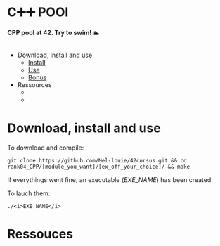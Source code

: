 # C➕➕ POOl

<b>CPP pool at 42. Try to swim! 🏊</b>


<img src=""
     alt="">

- Download, install and use
	- <a href="#instal">Install</a>
	- <a href="#play">Use</a>
	- <a href="#bonus">Bonus</a>
- Ressources
	- <a href="#"></a>
	- <a href="#"></a>


# Download, install and use

<div id=instal></div></a>To download and compile:

```git clone https://github.com/Mel-louie/42cursus.git && cd rank04_CPP/[module_you_want]/[ex_off_your_choice]/ && make```

If everythings went fine, an executable (<i>EXE_NAME</i>) has been created.

<div id=play></div>To lauch them:

```./<i>EXE_NAME</i>```

# Ressouces

<h3><div id=></div></h3>

<a href=""></a><br />
<a href=""></a><br />
<a href=""></a><br />

<h3><div id=></div></h3>

<a href=""></a><br />
<a href=""></a><br />
<a href=""></a><br />
